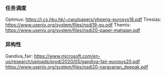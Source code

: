 ### 任务调度
Optimus: https://i.cs.hku.hk/~cwu/papers/yhpeng-eurosys18.pdf 
Tiresias: https://www.usenix.org/system/files/nsdi19-gu.pdf
Themis: https://www.usenix.org/system/files/nsdi20-paper-mahajan.pdf

### 异构性
Gandiva_fair: https://www.microsoft.com/en-us/research/uploads/prod/2020/05/gandiva-fair-eurosys20.pdf
https://www.usenix.org/system/files/osdi20-narayanan_deepak.pdf
